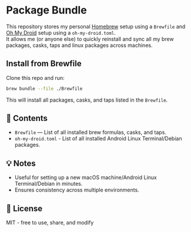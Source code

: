 # Package Bundle

This repository stores my personal [Homebrew](https://brew.sh) setup using a `Brewfile` and [Oh My Droid](https://github.com/tsirysndr/oh-my-droid) setup using a `oh-my-droid.toml`.  
It allows me (or anyone else) to quickly reinstall and sync all my brew packages, casks, taps and linux packages across machines.

## Install from Brewfile

Clone this repo and run:

```bash
brew bundle --file ./Brewfile
```

This will install all packages, casks, and taps listed in the `Brewfile`.

## 📂 Contents

- `Brewfile` — List of all installed brew formulas, casks, and taps.
- `oh-my-droid.toml` - List of all installed Android Linux Terminal/Debian packages.

## 💡 Notes

- Useful for setting up a new macOS machine/Android Linux Terminal/Debian in minutes.
- Ensures consistency across multiple environments.

## 📜 License

MIT - free to use, share, and modify
